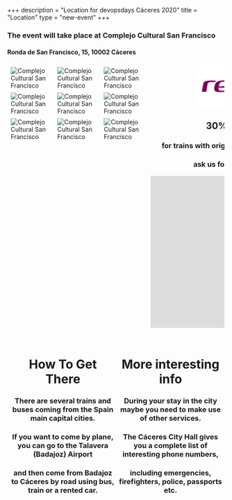 +++
description = "Location for devopsdays Cáceres 2020"
title = "Location"
type = "new-event"
+++
<h3>The event will take place at <strong>Complejo Cultural San Francisco</strong></h3>

<h4>Ronda de San Francisco, 15, 10002 Cáceres</h4>

<style>
  .location.row {
    display: flex;
    flex-wrap: wrap;
    padding: 0 4px;
  }
  .location.row.two {
    margin: 5% 0;
  }
  .location.column {
    flex: 25%;
    padding: 0 4px;
  }
  .location.column.four:not(.map) {
    max-width: 20%;
  }
  .location.column.four.map {
    max-width: 530px;
  }
  .location.column.two {
    text-align: center;
  }
  .location.column.two > i {
    padding: 5%
  }
  .location.column > img {
    margin-top: 8px;
    vertical-align: middle;
    width: 100%;
  }
  .train-discount {
    margin: 2% auto;
    width: 400px;
  }
  .logo-wrapper, .discount-content {
    text-align: center;
  }
  .logo-wrapper > img {
    width: 200px;
  }
  .map-wrapper {
    margin: 10% auto 0;
    width: 500px;
  }
</style>

<div>
  <div class="location row one"> 
    <div class="location column four">
      <img src="https://devopsdays.cc/wp-content/uploads/2019/12/devopsdays-san-francisco-jorge-rey-41.jpg"
        alt="Complejo Cultural San Francisco"/>
      <img src="https://devopsdays.cc/wp-content/uploads/2019/12/devopsdays-san-francisco-jorge-rey-42.jpg"
        alt="Complejo Cultural San Francisco"/>
      <img src="https://devopsdays.cc/wp-content/uploads/2019/12/devopsdays-san-francisco-jorge-rey-31.jpg"
        alt="Complejo Cultural San Francisco"/>
    </div>
    <div class="location column four">
      <img src="https://devopsdays.cc/wp-content/uploads/2019/12/devopsdays-san-francisco-jorge-rey-7.jpg"
        alt="Complejo Cultural San Francisco"/>
      <img src="https://devopsdays.cc/wp-content/uploads/2019/12/devopsdays-san-francisco-jorge-rey-15.jpg"
        alt="Complejo Cultural San Francisco"/>
      <img src="https://devopsdays.cc/wp-content/uploads/2019/12/devopsdays-san-francisco-jorge-rey-34.jpg"
        alt="Complejo Cultural San Francisco"/>
    </div>
    <div class="location column four">
      <img src="https://devopsdays.cc/wp-content/uploads/2019/12/devopsdays-san-francisco-jorge-rey-10.jpg"
        alt="Complejo Cultural San Francisco"/>
      <img src="https://devopsdays.cc/wp-content/uploads/2019/12/devopsdays-san-francisco-jorge-rey-16.jpg"
        alt="Complejo Cultural San Francisco"/>
      <img src="https://devopsdays.cc/wp-content/uploads/2019/12/devopsdays-san-francisco-jorge-rey-29.jpg"
        alt="Complejo Cultural San Francisco"/>
    </div>
    <div class="location column four map">
      <div class="train-discount">
        <div class="logo-wrapper">
          <img src="/img/sponsors/renfe.png" alt="Renfe logo"/>
        </div>
        <div class="discount-content">
          <h2>30% discount</h2>
          <h3>for trains with origin and destiny to Cáceres</h3>
          <h3>ask us for your disccount</h3>
        </div>
      </div>
      <div class="map-wrapper">
        <iframe src="https://www.google.com/maps/embed?pb=!1m18!1m12!1m3!1d647.5102114503014!2d-6.368362451721727!3d39.46718244352559!2m3!1f0!2f0!3f0!3m2!1i1024!2i768!4f13.1!3m3!1m2!1s0xd15dfcd81399783%3A0x574d387fc582e160!2sComplejo+Cultural+San+Francisco!5e0!3m2!1sen!2ses!4v1557252048586!5m2!1sen!2ses" width="500" height="350" frameborder="0" allowfullscreen></iframe>
      </div>
    </div>
  </div>
  <div class="location row two">
    <div class="location column two">
      <h1>How To Get There</h1>
      <h3>There are several <strong>trains</strong> and buses coming from the Spain main capital cities.</h3>
      <h3>If you want to come by <strong>plane</strong>, you can go to the <strong>Talavera (Badajoz) Airport</strong></h3>
      <h3>and then come from Badajoz to Cáceres by road using bus, train or a rented car.</h3>
      <i class="fa fa-train fa-5x"></i>
      <i class="fa fa-bus fa-5x"></i>
      <i class="fa fa-plane fa-5x"></i>
    </div>
    <div class="location column two">
      <h1>More interesting info</h1>
      <h3>During your stay in the city maybe you need to make use of other services.</h3>
      <h3>The <strong>Cáceres City Hall</strong> gives you a complete list of interesting phone numbers,</h3>
      <h3>including <strong>emergencies</strong>, <strong>firefighters</strong>, <strong>police</strong>, <strong>passports</strong> etc.</h3>
      <i class="fa fa-phone fa-5x"></i>
      <i class="fa fa-bed fa-5x"></i>
    </div>
  </div>
</div>

<!-- Uncomment this only if you have set the coordinates for your location in the config yaml. Get Latitude and Longitude of a Point: http://itouchmap.com/latlong.html -->
<!--{{< event_map >}}-->